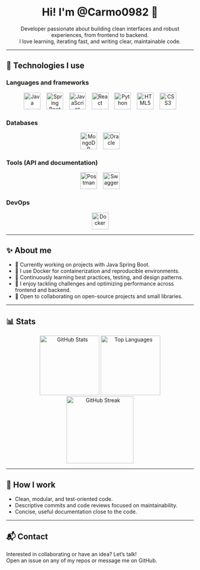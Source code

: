 <div align="center">

# Hi! I'm @Carmo0982 👋

Developer passionate about building clean interfaces and robust experiences, from frontend to backend.  
I love learning, iterating fast, and writing clear, maintainable code.

</div>

---

## 🚀 Technologies I use

### Languages and frameworks
<div align="center">
  <img title="Java" alt="Java" height="45" src="https://cdn.jsdelivr.net/gh/devicons/devicon/icons/java/java-original.svg" />
  &nbsp;&nbsp;
  <img title="Spring Boot" alt="Spring Boot" height="45" src="https://cdn.jsdelivr.net/gh/devicons/devicon/icons/spring/spring-original.svg" />
  &nbsp;&nbsp;
  <img title="JavaScript" alt="JavaScript" height="45" src="https://cdn.jsdelivr.net/gh/devicons/devicon/icons/javascript/javascript-original.svg" />
  &nbsp;&nbsp;
  <img title="React" alt="React" height="45" src="https://cdn.jsdelivr.net/gh/devicons/devicon/icons/react/react-original.svg" />
  &nbsp;&nbsp;
  <img title="Python" alt="Python" height="45" src="https://cdn.jsdelivr.net/gh/devicons/devicon/icons/python/python-original.svg" />
  &nbsp;&nbsp;
  <img title="HTML5" alt="HTML5" height="45" src="https://cdn.jsdelivr.net/gh/devicons/devicon/icons/html5/html5-original.svg" />
  &nbsp;&nbsp;
  <img title="CSS3" alt="CSS3" height="45" src="https://cdn.jsdelivr.net/gh/devicons/devicon/icons/css3/css3-original.svg" />
</div>

### Databases
<div align="center">
  <img title="MongoDB" alt="MongoDB" height="45" src="https://cdn.jsdelivr.net/gh/devicons/devicon/icons/mongodb/mongodb-original.svg" />
  &nbsp;&nbsp;
  <img title="Oracle" alt="Oracle" height="45" src="https://cdn.jsdelivr.net/gh/devicons/devicon/icons/oracle/oracle-original.svg" />
</div>

### Tools (API and documentation)
<div align="center">
  <img title="Postman" alt="Postman" height="45" src="https://cdn.jsdelivr.net/gh/devicons/devicon/icons/postman/postman-original.svg" />
  &nbsp;&nbsp;
  <img title="Swagger (OpenAPI)" alt="Swagger" height="45" src="https://cdn.jsdelivr.net/gh/devicons/devicon/icons/swagger/swagger-original.svg" />
</div>

### DevOps
<div align="center">
  <img title="Docker" alt="Docker" height="45" src="https://cdn.jsdelivr.net/gh/devicons/devicon/icons/docker/docker-original.svg" />
</div>

---

## ✨ About me

- 🔭 Currently working on projects with Java Spring Boot.
- 🐳 I use Docker for containerization and reproducible environments.
- 🌱 Continuously learning best practices, testing, and design patterns.
- 🧩 I enjoy tackling challenges and optimizing performance across frontend and backend.
- 🤝 Open to collaborating on open-source projects and small libraries.

---

## 📊 Stats

<div align="center">

<img height="160" alt="GitHub Stats" src="https://github-readme-stats.vercel.app/api?username=Carmo0982&show_icons=true&theme=radical&hide_border=true" />
<img height="160" alt="Top Languages" src="https://github-readme-stats.vercel.app/api/top-langs/?username=Carmo0982&layout=compact&theme=radical&hide_border=true" />

<br/>

<img height="180" alt="GitHub Streak" src="https://streak-stats.demolab.com?user=Carmo0982&theme=radical&hide_border=true" />

</div>

---

## 🧰 How I work

- Clean, modular, and test-oriented code.
- Descriptive commits and code reviews focused on maintainability.
- Concise, useful documentation close to the code.

---

## 📬 Contact

Interested in collaborating or have an idea? Let’s talk!  
Open an issue on any of my repos or message me on GitHub.


